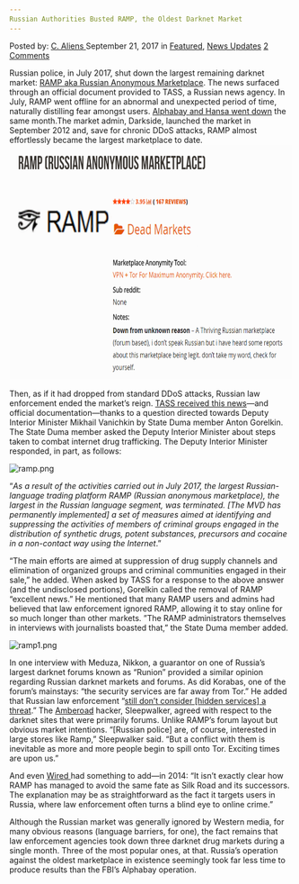 ```yaml
---
Russian Authorities Busted RAMP, the Oldest Darknet Market
---
```

<article class="post-listing post-22664 post type-post status-publish format-standard has-post-thumbnail hentry 
 tag-authorities tag-busted tag-darknet tag-oldest tag-ramp tag-russian">
    <div class="post-inner">
        <span>Posted by: <a href="https://www.deepdotweb.com/author/caliens/" title="">C. Aliens </a></span>
    <span>September 21, 2017</span>
    <span>in <a href="https://www.deepdotweb.com/category/deepdot-news/" rel="category tag">Featured</a>, <a href="https://www.deepdotweb.com/category/news-updates/" rel="category tag">News Updates</a></span>
    <span><a href="https://www.deepdotweb.com/2017/09/21/russian-authorities-busted-ramp-oldest-darknet-market/#comments">2 Comments</a></span>
    </p>
    <div class="clear"></div>
    <div class="entry">
    <p>Russian police, in July 2017, shut down the largest remaining darknet market: <a href="https://www.deepdotweb.com/marketplace-directory/listing/ramp-russian-anonymous-marketplace">RAMP aka Russian Anonymous Marketplace</a>. The news surfaced through an official document provided to TASS, a Russian news agency. In July, RAMP went offline for an abnormal and unexpected period of time, naturally distilling fear amongst users. <a href="https://www.deepdotweb.com/2017/07/20/globally-coordinated-operation-just-took-alphabay-hansa/">Alphabay and Hansa went down</a> the same month.The market admin, Darkside, launched the market in September 2012 and, save for chronic DDoS attacks, RAMP almost effortlessly became the largest marketplace to date.<img class="wp-image-22665 aligncenter" src="/imgs/2017/09/capture3-png.png" alt="Capture3.PNG" width="684" height="417" /></p>
    <p>Then, as if it had dropped from standard DDoS attacks, Russian law enforcement ended the market’s reign. <a href="http://tass.ru/proisshestviya/4572560">TASS received this news</a>—and official documentation—thanks to a question directed towards Deputy Interior Minister Mikhail Vanichkin by State Duma member Anton Gorelkin. The State Duma member asked the Deputy Interior Minister about steps taken to combat internet drug trafficking. The Deputy Interior Minister responded, in part, as follows:</p>
    <p><img class="wp-image-22666" src="/imgs/2017/09/ramp-png.png" alt="ramp.png" srcset="/imgs/2017/09/ramp-png.png 1181w, /imgs/2017/09/ramp-png-300x151.png 300w, /imgs/2017/09/ramp-png-1024x514.png 1024w, /imgs/2017/09/ramp-png-660x330.png 660w" sizes="(max-width: 1181px) 100vw, 1181px" /></p>
    <p>&#8220;<em>As a result of the activities carried out in July 2017, the largest Russian-language trading platform RAMP (Russian anonymous marketplace), the largest in the Russian language segment, was terminated. [The MVD has permanently implemented] a set of measures aimed at identifying and suppressing the activities of members of criminal groups engaged in the distribution of synthetic drugs, potent substances, precursors and cocaine in a non-contact way using the Internet</em>.”</p>
    <p>&#8220;The main efforts are aimed at suppression of drug supply channels and elimination of organized groups and criminal communities engaged in their sale,” he added. When asked by TASS for a response to the above answer (and the undisclosed portions), Gorelkin called the removal of RAMP “excellent news.” He mentioned that many RAMP users and admins had believed that law enforcement ignored RAMP, allowing it to stay online for so much longer than other markets. ”The RAMP administrators themselves in interviews with journalists boasted that,” the State Duma member added.</p>
    <p><img class="wp-image-22667" src="/imgs/2017/09/ramp1-png.png" alt="ramp1.png" srcset="/imgs/2017/09/ramp1-png.png 1182w, /imgs/2017/09/ramp1-png-300x176.png 300w, /imgs/2017/09/ramp1-png-1024x601.png 1024w" sizes="(max-width: 1182px) 100vw, 1182px" /></p>
    <p>In one interview with Meduza, Nikkon, a guarantor on one of Russia’s largest darknet forums known as “Runion” provided a similar opinion regarding Russian darknet markets and forums. As did Korabas, one of the forum’s mainstays: &#8220;the security services are far away from Tor.” He added that Russian law enforcement “<a href="https://www.deepdotweb.com/2016/11/06/russian-dnm-forum-vendors-interviewed/">still don’t consider [hidden services] a threat</a>.” The <a href="https://www.deepdotweb.com/marketplace-directory/listing/amberoad">Amberoad</a> hacker, Sleepwalker, agreed with respect to the darknet sites that were primarily forums. Unlike RAMP’s forum layout but obvious market intentions. &#8220;[Russian police] are, of course, interested in large stores like Ramp,” Sleepwalker said. “But a conflict with them is inevitable as more and more people begin to spill onto Tor. Exciting times are upon us.&#8221;</p>
    <p>And even <a href="https://www.wired.com/2014/11/oldest-drug-market-is-russian/">Wired </a>had something to add—in 2014: “It isn&#8217;t exactly clear how RAMP has managed to avoid the same fate as Silk Road and its successors. The explanation may be as straightforward as the fact it targets users in Russia, where law enforcement often turns a blind eye to online crime.”</p>
    <p>Although the Russian market was generally ignored by Western media, for many obvious reasons (language barriers, for one), the fact remains that law enforcement agencies took down three darknet drug markets during a single month. Three of the most popular ones, at that. Russia’s operation against the oldest marketplace in existence seemingly took far less time to produce results than the FBI’s Alphabay operation.</p>
    </div>
    <span style="display:none"><a href="https://www.deepdotweb.com/tag/authorities/" rel="tag">authorities</a> <a href="https://www.deepdotweb.com/tag/busted/" rel="tag">busted</a> <a href="https://www.deepdotweb.com/tag/darknet/" rel="tag">darknet</a> <a href="https://www.deepdotweb.com/tag/oldest/" rel="tag">oldest</a> <a href="https://www.deepdotweb.com/tag/ramp/" rel="tag">ramp</a> <a href="https://www.deepdotweb.com/tag/russian/" rel="tag">russian</a></span> <span style="display:none" class="updated">2017-09-21</span>
    <div style="display:none" class="vcard author" itemprop="author" itemscope itemtype="http://schema.org/Person"><strong class="fn" itemprop="name"><a href="https://www.deepdotweb.com/author/caliens/" title="Posts by C. Aliens" rel="author">C. Aliens</a></strong></div>
    </div>
</article>

